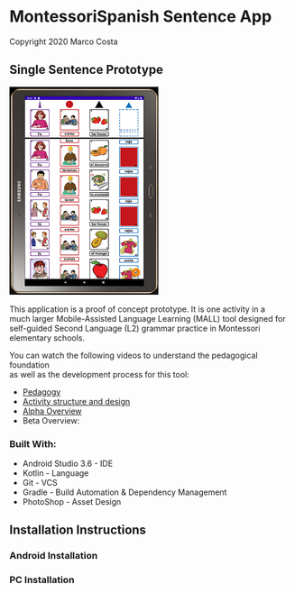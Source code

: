 
# MontessoriSpanish Sentence App
Copyright 2020 Marco Costa
## Single Sentence Prototype
![Single Activity Prototype](appscreenshot.png)

This application is a proof of concept prototype. It is one activity in a  
much larger Mobile-Assisted Language Learning (MALL) tool designed for  
self-guided Second Language (L2) grammar practice in Montessori elementary schools.

You can watch the following videos to understand the pedagogical foundation  
as well as the development process for this tool:
- [Pedagogy](https://youtu.be/6Me3dQJOzdc)
- [Activity structure and design](https://youtu.be/5dAVgHNxMhE)
- [Alpha Overview](https://youtu.be/fsCOiN2IWfc)
- Beta Overview:

### Built With:
- Android Studio 3.6 - IDE
- Kotlin - Language
- Git - VCS
- Gradle - Build Automation & Dependency Management
- PhotoShop - Asset Design


## Installation Instructions

### Android Installation

### PC Installation